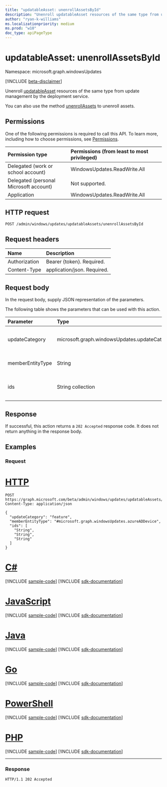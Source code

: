 ```yaml
---
title: "updatableAsset: unenrollAssetsById"
description: "Unenroll updatableAsset resources of the same type from update management by the deployment service."
author: "ryan-k-williams"
ms.localizationpriority: medium
ms.prod: "w10"
doc_type: apiPageType
---
```


# updatableAsset: unenrollAssetsById
Namespace: microsoft.graph.windowsUpdates

[!INCLUDE [beta-disclaimer](../../includes/beta-disclaimer.md)]

Unenroll [updatableAsset](../resources/windowsupdates-updatableasset.md) resources of the same type from update management by the deployment service.

You can also use the method [unenrollAssets](windowsupdates-updatableasset-unenrollassets.md) to unenroll assets.

## Permissions
One of the following permissions is required to call this API. To learn more, including how to choose permissions, see [Permissions](/graph/permissions-reference).

|Permission type|Permissions (from least to most privileged)|
|:---|:---|
|Delegated (work or school account)|WindowsUpdates.ReadWrite.All|
|Delegated (personal Microsoft account)|Not supported.|
|Application|WindowsUpdates.ReadWrite.All|

## HTTP request

<!-- {
  "blockType": "ignored"
}
-->
``` http
POST /admin/windows/updates/updatableAssets/unenrollAssetsById
```

## Request headers
|Name|Description|
|:---|:---|
|Authorization|Bearer {token}. Required.|
|Content-Type|application/json. Required.|

## Request body
In the request body, supply JSON representation of the parameters.

The following table shows the parameters that can be used with this action.

|Parameter|Type|Description|
|:---|:---|:---|
|updateCategory|microsoft.graph.windowsUpdates.updateCategory|The category of updates for the service to stop managing. Supports a subset of the values for **updateCategory**. Possible values are: `driver`, `feature`, `quality`, `unknownFutureValue`.|
|memberEntityType|String|The full type of the **updatableAsset** resources. Possible values are: `#microsoft.graph.windowsUpdates.azureADDevice`.|
|ids|String collection|List of identifiers corresponding to the **updatableAsset** resources to unenroll from update management by the service for the given **updateCategory**.|

## Response

If successful, this action returns a `202 Accepted` response code. It does not return anything in the response body.

## Examples

### Request

# [HTTP](#tab/http)
<!-- {
  "blockType": "request",
  "name": "updatableasset_unenrollassetsbyid"
}
-->
``` http
POST https://graph.microsoft.com/beta/admin/windows/updates/updatableAssets/unenrollAssetsById
Content-Type: application/json

{
  "updateCategory": "feature",
  "memberEntityType": "#microsoft.graph.windowsUpdates.azureADDevice",
  "ids": [
    "String",
    "String",
    "String"
  ]
}
```

# [C#](#tab/csharp)
[!INCLUDE [sample-code](../includes/snippets/csharp/updatableasset-unenrollassetsbyid-csharp-snippets.md)]
[!INCLUDE [sdk-documentation](../includes/snippets/snippets-sdk-documentation-link.md)]

# [JavaScript](#tab/javascript)
[!INCLUDE [sample-code](../includes/snippets/javascript/updatableasset-unenrollassetsbyid-javascript-snippets.md)]
[!INCLUDE [sdk-documentation](../includes/snippets/snippets-sdk-documentation-link.md)]

# [Java](#tab/java)
[!INCLUDE [sample-code](../includes/snippets/java/updatableasset-unenrollassetsbyid-java-snippets.md)]
[!INCLUDE [sdk-documentation](../includes/snippets/snippets-sdk-documentation-link.md)]

# [Go](#tab/go)
[!INCLUDE [sample-code](../includes/snippets/go/updatableasset-unenrollassetsbyid-go-snippets.md)]
[!INCLUDE [sdk-documentation](../includes/snippets/snippets-sdk-documentation-link.md)]

# [PowerShell](#tab/powershell)
[!INCLUDE [sample-code](../includes/snippets/powershell/updatableasset-unenrollassetsbyid-powershell-snippets.md)]
[!INCLUDE [sdk-documentation](../includes/snippets/snippets-sdk-documentation-link.md)]

# [PHP](#tab/php)
[!INCLUDE [sample-code](../includes/snippets/php/updatableasset-unenrollassetsbyid-php-snippets.md)]
[!INCLUDE [sdk-documentation](../includes/snippets/snippets-sdk-documentation-link.md)]

---

### Response

<!-- {
  "blockType": "response",
  "truncated": true
}
-->
``` http
HTTP/1.1 202 Accepted
```

